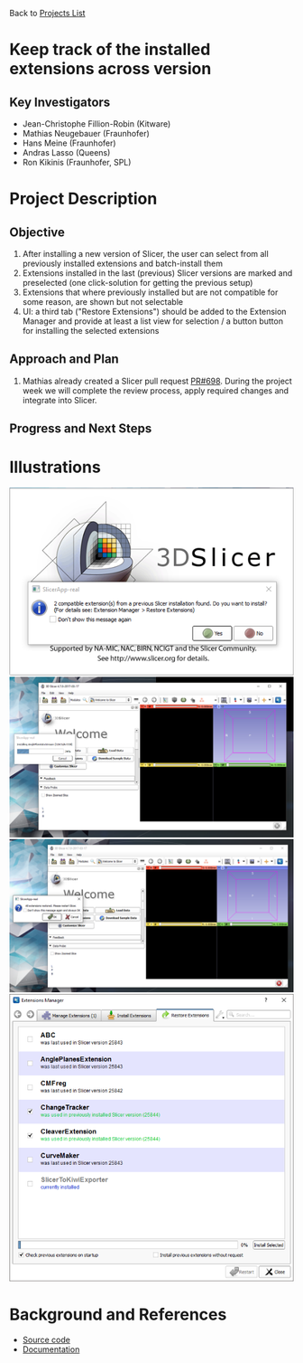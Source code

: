 Back to [Projects List](../../README.md#ProjectsList)

# Keep track of the installed extensions across version

## Key Investigators

- Jean-Christophe Fillion-Robin (Kitware)
- Mathias Neugebauer (Fraunhofer)
- Hans Meine (Fraunhofer)
- Andras Lasso (Queens)
- Ron Kikinis (Fraunhofer, SPL)

# Project Description

## Objective

1. After installing a new version of Slicer, the user can select from all previously installed extensions
   and batch-install them
1. Extensions installed in the last (previous) Slicer versions are marked and preselected
   (one click-solution for getting the previous setup)
1. Extensions that where previously installed but are not compatible for some reason, are shown but not selectable
1. UI: a third tab ("Restore Extensions") should be added to the Extension Manager and provide at least a list
   view for selection / a button button for installing the selected extensions

## Approach and Plan

1. Mathias already created a Slicer pull request [PR#698](https://github.com/Slicer/Slicer/pull/698). During the project week
   we will complete the review process, apply required changes and integrate into Slicer.

## Progress and Next Steps

<!--Describe progress and next steps in a few bullet points as you are making progress.-->

# Illustrations

<!--Add pictures and links to videos that demonstrate what has been accomplished.-->

![](1_Extension_check_on_startup.png)
![](2_Extension_installation_progress_startup.png)
![](3_Restart_confirm_after_extension_installation_on_startup.png)
![](4_Extension_restore_widget_interface.png)


# Background and References

<!--Use this space for information that may help people better understand your project, like links to papers, source code, or data.-->

- [Source code](https://github.com/Slicer/Slicer/pull/698)
- [Documentation](https://www.slicer.org/wiki/Documentation/Labs/AutomaticUpdateAndInstallationFramework)
